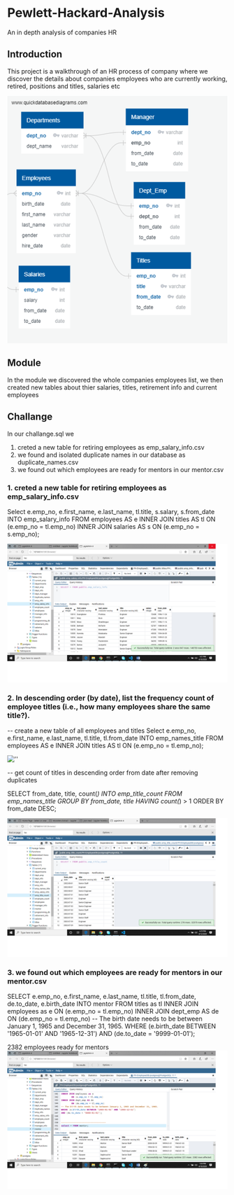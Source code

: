 
# Pewlett-Hackard-Analysis
An in depth analysis of companies HR

## Introduction 

This project is a walkthrough of an HR process of company where we discover the details 
about companies employees who are currently working, retired, positions and titles, salaries etc

!['ERD'](images/EmployeeDB.png)

## Module
In the module we discovered the whole companies employees list, we then created new tables about
thier salaries, titles, retirement info and current employees

## Challange

In our challange.sql we 
1. creted a new table for retiring employees as emp_salary_info.csv
2. we found and isolated duplicate names in our database as duplicate_names.csv
3. we found out which employees are ready for mentors in our mentor.csv


### 1. creted a new table for retiring employees as emp_salary_info.csv
Select 
  e.emp_no,
  e.first_name, 
  e.last_name,
  tl.title, 
  s.salary, 
  s.from_date
INTO emp_salary_info
FROM employees AS e
INNER JOIN titles AS tl
ON (e.emp_no = tl.emp_no)
INNER JOIN salaries AS s
ON (e.emp_no = s.emp_no);


![''](images/employee_salary_information.png)


### 2. In descending order (by date), list the frequency count of employee titles (i.e., how many employees share the same title?).
-- create a new table of all employees and titles
Select 
        e.emp_no,
        e.first_name, 
        e.last_name,
        tl.title, 
        tl.from_date
INTO emp_names_title
FROM employees AS e
INNER JOIN titles AS tl
ON (e.emp_no = tl.emp_no);

![''](images/all_employee_title.png)

-- get count of titles in descending order from date after removing duplicates

SELECT
	from_date,
	title,
count(*)
INTO emp_title_count
FROM emp_names_title
GROUP BY
  from_date,
  title
HAVING count(*) > 1
ORDER BY from_date DESC;

![''](images/employees_with_same_titles.png)



### 3. we found out which employees are ready for mentors in our mentor.csv

SELECT 
        e.emp_no,
        e.first_name,
        e.last_name,
        tl.title,
        tl.from_date,
        de.to_date,
        e.birth_date
INTO mentor
FROM titles as tl
INNER JOIN employees as e
	ON (e.emp_no = tl.emp_no)
INNER JOIN dept_emp AS de
        ON (de.emp_no = tl.emp_no)
-- The birth date needs to be between January 1, 1965 and December 31, 1965.
WHERE (e.birth_date BETWEEN '1965-01-01' AND '1965-12-31')
AND (de.to_date = '9999-01-01');


2382 employees ready for mentors
![''](images/mentors.png)


